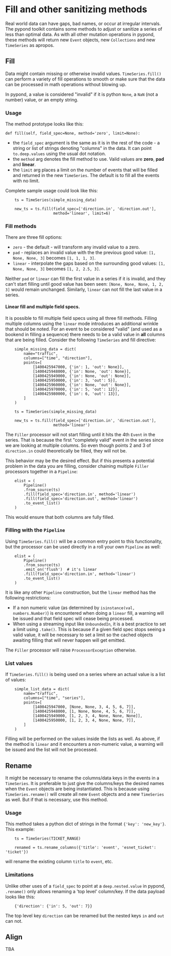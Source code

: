 # Fill and other sanitizing methods

Real world data can have gaps, bad names, or occur at irregular intervals. The pypond toolkit contains some methods to adjust or sanitize a series of less than optimal data. As with all other mutation operations in pypond, these methods will return new `Event` objects, new `Collections` and new `TimeSeries` as apropos.

## Fill

Data might contain missing or otherwise invalid values. `TimeSeries.fill()` can perform a variety of fill operations to smooth or make sure that the data can be processed in math operations without blowing up.

In pypond, a value is considered "invalid" if it is python `None`, a `NaN` (not a number) value, or an empty string.

### Usage

The method prototype looks like this:

```
def fill(self, field_spec=None, method='zero', limit=None):
```

* the `field_spec` argument is the same as it is in the rest of the code - a string or list of strings denoting "columns" in the data. It can point `to.deep.values` using the usual dot notation.
* the `method` arg denotes the fill method to use. Valid values are **zero**, **pad** and **linear**.
* the `limit` arg places a limit on the number of events that will be filled and returned in the new `TimeSeries`. The default is to fill all the events with no limit.

Complete sample usage could look like this:

```
    ts = TimeSeries(simple_missing_data)

    new_ts = ts.fill(field_spec=['direction.in', 'direction.out'],
                     method='linear', limit=6)
```

### Fill methods

There are three fill options:

* `zero` - the default - will transform any invalid value to a zero.
* `pad` - replaces an invalid value with the the previous good value: `[1, None, None, 3]` becomes `[1, 1, 1, 3]`.
* `linear` - interpolate the gaps based on the surrounding good values: `[1, None, None, 3]` becomes `[1, 2, 2.5, 3]`.

Neither `pad` or `linear` can fill the first value in a series if it is invalid, and they can't start filling until good value has been seen: `[None, None, None, 1, 2, 3]` would remain unchanged. Similarly, `linear` can not fill the last value in a series.

#### Linear fill and multiple field specs.

It is possible to fill multiple field specs using all three fill methods. Filling multiple columns using the `linear` mode introduces an additional wrinkle that should be noted. For an event to be considered "valid" (and used as a bookend in filling a sequence) there needs to be a valid value in **all** columns that are being filled.  Consider the following `TimeSeries` and fill directive:

```
    simple_missing_data = dict(
        name="traffic",
        columns=["time", "direction"],
        points=[
            [1400425947000, {'in': 1, 'out': None}],
            [1400425948000, {'in': None, 'out': None}],
            [1400425949000, {'in': None, 'out': None}],
            [1400425950000, {'in': 3, 'out': 5}],
            [1400425960000, {'in': None, 'out': None}],
            [1400425970000, {'in': 5, 'out': 12}],
            [1400425980000, {'in': 6, 'out': 13}],
        ]
    )

    ts = TimeSeries(simple_missing_data)

    new_ts = ts.fill(field_spec=['direction.in', 'direction.out'],
                     method='linear')
```
The `Filler` processor will not start filling until it hits the 4th `Event` in the series. That is because the first "completely valid" event in the series since we are looking at multiple columns. So even though points 2 and 3 of `direction.in` could theoretically be filled, they will not be.

This behavior may be the desired effect. But if this presents a potential problem in the data you are filling, consider chaining multiple `Filler` processors together in a `Pipeline`:

```
    elist = (
        Pipeline()
        .from_source(ts)
        .fill(field_spec='direction.in', method='linear')
        .fill(field_spec='direction.out', method='linear')
        .to_event_list()
    )
```
This would ensure that both columns are fully filled.

### Filling with the `Pipeline`

Using `TimeSeries.fill()` will be a common entry point to this functionality, but the processor can be used directly in a roll your own `Pipeline` as well:

```
    elist = (
        Pipeline()
        .from_source(ts)
        .emit_on('flush')  # it's linear
        .fill(field_spec='direction.in', method='linear')
        .to_event_list()
    )
```

It is like any other `Pipeline` construction, but the `linear` method has the following restrictions:

* If a non numeric value (as determined by `isinstance(val, numbers.Number)`) is encountered when doing a `linear` fill, a warning will be issued and that field spec will cease being processed.
* When using a streaming input like `UnboundedIn`, it is a best practice to set a limit using `.take()`. This is because if a given field spec stops seeing a valid value, it will be necessary to set a limit so the cached objects awaiting filling that will never happen will get emitted.

The `Filler` processor will raise `ProcessorException` otherwise.

### List values

If `TimeSeries.fill()` is being used on a series where an actual value is a list of values:

```
    simple_list_data = dict(
        name="traffic",
        columns=["time", "series"],
        points=[
            [1400425947000, [None, None, 3, 4, 5, 6, 7]],
            [1400425948000, [1, None, None, 4, 5, 6, 7]],
            [1400425949000, [1, 2, 3, 4, None, None, None]],
            [1400425950000, [1, 2, 3, 4, None, None, 7]],
        ]
    )
```
Filling will be performed on the values inside the lists as well. As above, if the method is `linear` and it encounters a non-numeric value, a warning will be issued and the list will not be processed.

## Rename

It might be necessary to rename the columns/data keys in the events in a `TimeSeries`. It is preferable to just give the columns/keys the desired names when the `Event` objects are being instantiated. This is because using `TimeSeries.rename()` will create all new `Event` objects and a new `TimeSeries` as well. But if that is necessary, use this method.

### Usage

This method takes a python dict of strings in the format `{'key': 'new_key'}`. This example:

```
    ts = TimeSeries(TICKET_RANGE)

    renamed = ts.rename_columns({'title': 'event', 'esnet_ticket': 'ticket'})
```
will rename the existing column `title` to `event`, etc.

### Limitations

Unlike other uses of a `field_spec` to point at a `deep.nested.value` in pypond, `.rename()` only allows renaming a 'top level' column/key. If the data payload looks like this:

```
    {'direction': {'in': 5, 'out': 7}}
```
The top level key `direction` can be renamed but the nested keys `in` and `out` can not.

## Align

TBA